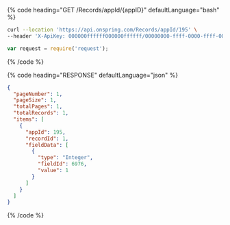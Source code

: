{% code heading="GET /Records/appId/{appID}" defaultLanguage="bash" %}

```bash
curl --location 'https://api.onspring.com/Records/appId/195' \
--header 'X-ApiKey: 000000ffffff000000ffffff/00000000-ffff-0000-ffff-000000000000'
```

```js
var request = require('request');
```

{% /code %}

{% code heading="RESPONSE" defaultLanguage="json" %}

```json
{
  "pageNumber": 1,
  "pageSize": 1,
  "totalPages": 1,
  "totalRecords": 1,
  "items": [
    {
      "appId": 195,
      "recordId": 1,
      "fieldData": [
        {
          "type": "Integer",
          "fieldId": 6976,
          "value": 1
        }
      ]
    }
  ]
}
```

{% /code %}
